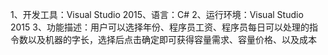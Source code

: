 1、开发工具：Visual Studio 2015、语言：C#
2、运行环境：Visual Studio 2015
3、功能描述：用户可以选择年份、程序员工资、程序员每日可以处理的指令数以及机器的字长，选择后点击确定即可获得容量需求、容量价格、以及成本
